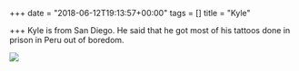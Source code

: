 +++
date = "2018-06-12T19:13:57+00:00"
tags = []
title = "Kyle"

+++
Kyle is from San Diego. He said that he got most of his tattoos done in prison in Peru out of boredom.

![](/uploads/Kyle.jpg)